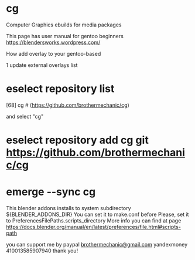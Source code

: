 # cg
Computer Graphics ebuilds for media packages

This page has user manual for gentoo beginners 
https://blendersworks.wordpress.com/

How add overlay to your gentoo-based

1 update external overlays list 
# eselect repository list

[68]  cg # (https://github.com/brothermechanic/cg)

and select "cg"

# eselect repository add cg git https://github.com/brothermechanic/cg
# emerge --sync cg

This blender addons installs to system subdirectory
${BLENDER_ADDONS_DIR}
You can set it to make.conf before
Please, set it to PreferencesFilePaths.scripts_directory
More info you can find at page
https://docs.blender.org/manual/en/latest/preferences/file.html#scripts-path

you can support me by
paypal      brothermechanic@gmail.com
yandexmoney 410013585907940
thank you!
